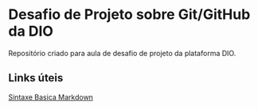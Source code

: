 # Desafio de Projeto sobre Git/GitHub da DIO
Repositório criado para aula de desafio de projeto da plataforma DIO.

## Links úteis
[Sintaxe Basica Markdown](https://www.markdownguide.org/basic-syntax/)
